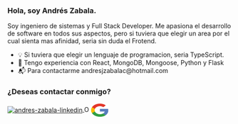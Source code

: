 ### Hola, soy Andrés Zabala.

Soy ingeniero de sistemas y Full Stack Developer. Me apasiona el desarrollo de software en todos sus aspectos, pero si tuviera que elegir un area por el cual sienta mas afinidad, seria sin duda el Frotend.

<ul>
  <li>
    💡 Si tuviera que elegir un lenguaje de programacion, seria TypeScript.
  </li>
  <li>
    📖 Tengo experiencia con React, MongoDB, Mongoose, Python y Flask 
  </li>
    <li>
    📬 Para contactarme andresjzabalac@hotmail.com
  </li>
</ul>

<h3>¿Deseas contactar conmigo?</h3>
<p align="left">
  <a href="https://www.linkedin.com/in/andres-zabalac/" target="_blank">
    <img align="center" src="https://raw.githubusercontent.com/rahuldkjain/github-profile-readme-generator/master/src/images/icons/Social/linked-in-alt.svg" alt="andres-zabala-linkedin" height="30" width="40" />
  </a>
  O
  <a href = "mailto: andresjzabalac@hotmail.com">
    <img align="center" src="https://github.com/devicons/devicon/blob/master/icons/google/google-original.svg" alt="andres zabala email" height="30" width="40" />
  </a>
</p>
